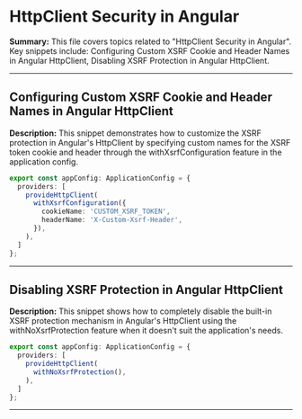 # HttpClient Security in Angular

**Summary:** This file covers topics related to "HttpClient Security in Angular". Key snippets include: Configuring Custom XSRF Cookie and Header Names in Angular HttpClient, Disabling XSRF Protection in Angular HttpClient.

---

## Configuring Custom XSRF Cookie and Header Names in Angular HttpClient

**Description:** This snippet demonstrates how to customize the XSRF protection in Angular's HttpClient by specifying custom names for the XSRF token cookie and header through the withXsrfConfiguration feature in the application config.

```typescript
export const appConfig: ApplicationConfig = {
  providers: [
    provideHttpClient(
      withXsrfConfiguration({
        cookieName: 'CUSTOM_XSRF_TOKEN',
        headerName: 'X-Custom-Xsrf-Header',
      }),
    ),
  ]
};
```

---

## Disabling XSRF Protection in Angular HttpClient

**Description:** This snippet shows how to completely disable the built-in XSRF protection mechanism in Angular's HttpClient using the withNoXsrfProtection feature when it doesn't suit the application's needs.

```typescript
export const appConfig: ApplicationConfig = {
  providers: [
    provideHttpClient(
      withNoXsrfProtection(),
    ),
  ]
};
```

---